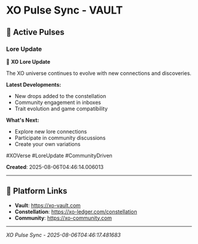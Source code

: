 # XO Pulse Sync - VAULT

## 📡 Active Pulses

### Lore Update

🌌 **XO Lore Update**

The XO universe continues to evolve with new connections and discoveries.

**Latest Developments:**
- New drops added to the constellation
- Community engagement in inboxes
- Trait evolution and game compatibility

**What's Next:**
- Explore new lore connections
- Participate in community discussions
- Create your own variations

#XOVerse #LoreUpdate #CommunityDriven

**Created**: 2025-08-06T04:46:14.006013

---

## 🔗 Platform Links

- **Vault**: https://xo-vault.com
- **Constellation**: https://xo-ledger.com/constellation
- **Community**: https://xo-community.com

---

*XO Pulse Sync - 2025-08-06T04:46:17.481683*